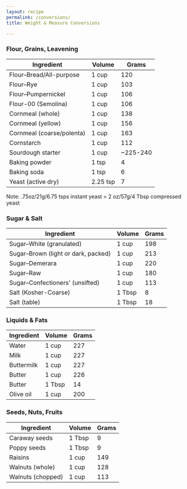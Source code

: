 ```yaml
---
layout: recipe
permalink: /conversions/
title: Weight & Measure Conversions

---
```


### Flour, Grains, Leavening 



| Ingredient | Volume | Grams |
|----------- |------- | ----- |
| Flour–Bread/All-purpose   | 1 cup    | 120 |
| Flour–Rye                 | 1 cup    | 103 | 
| Flour–Pumpernickel        | 1 cup    | 106 |
| Flour-00 (Semolina)       | 1 cup    | 106 |
| Cornmeal (whole)          | 1 cup    | 138 |
| Cornmeal (yellow)         | 1 cup    | 156 |
| Cornmeal (coarse/polenta) | 1 cup    | 163 |
| Cornstarch                | 1 cup    | 112 |
| Sourdough starter         | 1 cup    | ~225-240 |
| Baking powder             | 1 tsp    | 4 |
| Baking soda               | 1 tsp    | 6 |
| Yeast (active dry)        | 2.25 tsp | 7 |

Note: .75oz/21g/6.75 tsps instant yeast = 2 oz/57g/4 Tbsp compressed yeast

### Sugar & Salt 

| Ingredient | Volume | Grams |
|----------- |------- | ----- |
| Sugar–White (granulated)            | 1 cup   | 198 |
| Sugar–Brown (light or dark, packed) | 1 cup   | 213 |
| Sugar–Demerara                      | 1 cup   | 220 |
| Sugar–Raw                           | 1 cup   | 180 |
| Sugar–Confectioners' (unsifted)     | 1 cup   | 113 |
| Salt (Kosher-Coarse)                | 1 Tbsp | 8   |
| Salt (table)                        | 1 Tbsp | 18  |

### Liquids & Fats 

| Ingredient | Volume | Grams |
|----------- |------- | ----- |
| Water      | 1 cup   | 227 |
| Milk       | 1 cup   | 227 |
| Buttermilk | 1 cup   | 227 |
| Butter     | 1 cup   | 226 |
| Butter     | 1 Tbsp | 14  |
| Olive oil  | 1 cup   | 200  |


### Seeds, Nuts, Fruits 

| Ingredient | Volume | Grams |
|----------- |------- | ----- |
| Caraway seeds     | 1 Tbsp | 9   |
| Poppy seeds       | 1 Tbsp | 9   |
| Raisins           | 1 cup   | 149 |
| Walnuts (whole)   | 1 cup   | 128 |
| Walnuts (chopped) | 1 cup   | 113 |


